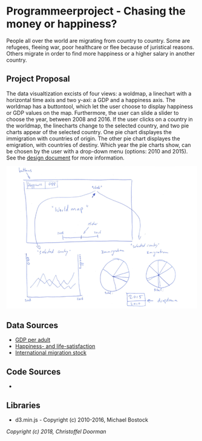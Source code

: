 # Programmeerproject - Chasing the money or happiness?
People all over the world are migrating from country to country. Some are refugees, fleeing war, poor healthcare or flee because of juristical reasons. Others migrate in order to find more happiness or a higher salary in another country. 

## Project Proposal
The data visualtization excists of four views: a woldmap, a linechart with a horizontal time axis and two y-axi: a GDP and a happiness axis. The worldmap has a buttontool, which let the user choose to display happiness or GDP values on the map. Furthermore, the user can slide a slider to choose the year, between 2008 and 2016. If the user clicks on a country in the worldmap, the linecharts change to the selected country, and two pie charts appear of the selected country. One pie chart displayes the immigration with countries of origin. The other pie chart displayes the emigration, with countries of destiny. Which year the pie charts show, can be chosen by the user with a drop-down menu (options: 2010 and 2015). See the [design document](/DESIGN.md) for more information.

![Project sketch](/doc/project_sketch.png)

## Data Sources
* [GDP per adult](http://wid.world/data/)
* [Happiness- and life-satisfaction](https://ourworldindata.org/happiness-and-life-satisfaction/)
* [International migration stock](http://www.un.org/en/development/desa/population/migration/data/estimates2/estimates17.shtml)

## Code Sources
* 

## Libraries
* d3.min.js - Copyright (c) 2010-2016, Michael Bostock

*Copyright (c) 2018, Christoffel Doorman*
